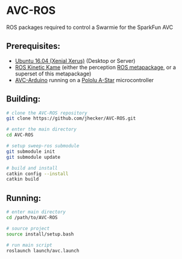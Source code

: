 AVC-ROS
==============

ROS packages required to control a Swarmie for the SparkFun AVC

## Prerequisites:
* [Ubuntu 16.04 (Xenial Xerus)](http://releases.ubuntu.com/16.04/) (Desktop or Server)
* [ROS Kinetic Kame](http://wiki.ros.org/kinetic/Installation/Ubuntu) (either the perception [ROS metapackage](http://www.ros.org/reps/rep-0142.html), or a superset of this metapackage)
* [AVC-Arduino](https://github.com/jhecker/AVC-Arduino) running on a [Pololu A-Star](https://www.pololu.com/product/3104) microcontroller

## Building:

```bash
# clone the AVC-ROS repository
git clone https://github.com/jhecker/AVC-ROS.git

# enter the main directory
cd AVC-ROS

# setup sweep-ros submodule
git submodule init
git submodule update

# build and install
catkin config --install
catkin build
```

## Running:

```bash
# enter main directory
cd /path/to/AVC-ROS

# source project
source install/setup.bash

# run main script
roslaunch launch/avc.launch
```
